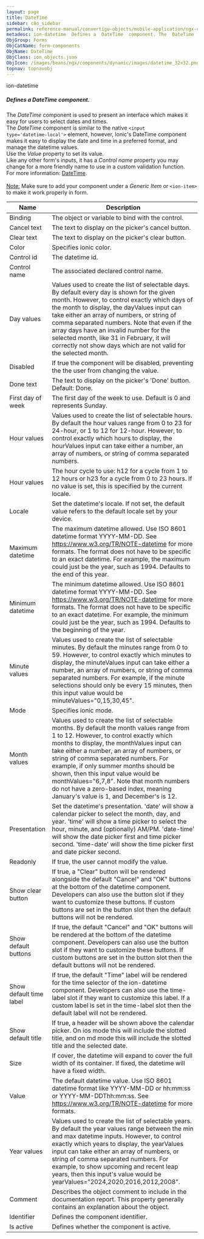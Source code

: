 ```yaml
---
layout: page
title: DateTime
sidebar: c8o_sidebar
permalink: reference-manual/convertigo-objects/mobile-application/ngx-components/form-components/datetime/
metadesc: ion-datetime  Defines a  DateTime  component. The  DateTime  component is used to present an interface which makes it easy for users to select dates a
ObjGroup: Forms
ObjCatName: form-components
ObjName: DateTime
ObjClass: ion_objects.json
ObjIcon: /images/beans/ngx/components/dynamic/images/datetime_32x32.png
topnav: topnavobj
---
```

ion-datetime<br/>

##### Defines a <i>DateTime</i> component.<br/>
The <i>DateTime</i> component is used to present an interface which makes it easy for users to select dates and times.<br/>
The <i>DateTime</i> component is similar to the native <code>&lt;input type='datetime-local'&gt;</code> element, however, Ionic&apos;s DateTime component makes it easy to display the date and time in a preferred format, and manage the datetime values.<br/>
Use the <i>Value</i> property to set its value.<br/>
Like any other form's inputs, it has a <i>Control name</i> property you may change for a more friendly name to use in a custom validation function.<br/>
For more information: <a href='https://ionicframework.com/docs/api/datetime'>DateTime</a>.<br/>
<br/>
<span class='orangetwinsoft'><u>Note:</u></span> Make sure to add your component under a <i>Generic Item</i> or <code>&lt;ion-item&gt;</code> to make it work properly in form.

Name | Description 
--- | ---
Binding | The object or variable to bind with the control.
Cancel text | The text to display on the picker's cancel button.
Clear text | The text to display on the picker's clear button.
Color | Specifies ionic color.
Control id | The datetime id.
Control name | The associated declared control name.
Day values | Values used to create the list of selectable days. By default every day is shown for the given month. However, to control exactly which days of the month to display, the dayValues input can take either an array of numbers, or string of comma separated numbers. Note that even if the array days have an invalid number for the selected month, like 31 in February, it will correctly not show days which are not valid for the selected month.
Disabled | If true the component will be disabled, preventing the the user from changing the value.
Done text | The text to display on the picker's 'Done' button. Default: Done.
First day of week | The first day of the week to use. Default is 0 and represents Sunday.
Hour values | Values used to create the list of selectable hours. By default the hour values range from 0 to 23 for 24-hour, or 1 to 12 for 12-hour. However, to control exactly which hours to display, the hourValues input can take either a number, an array of numbers, or string of comma separated numbers.
Hour values | The hour cycle to use: h12 for a cycle from 1 to 12 hours or h23 for a cycle from 0 to 23 hours. If no value is set, this is specified by the current locale.
Locale | Set the datetime's locale. If not set, the default value refers to the default locale set by your device.
Maximum datetime | The maximum datetime allowed. Use ISO 8601 datetime format YYYY-MM-DD. See https://www.w3.org/TR/NOTE-datetime for more formats. The format does not have to be specific to an exact datetime. For example, the maximum could just be the year, such as 1994. Defaults to the end of this year.
Minimum datetime | The minimum datetime allowed. Use ISO 8601 datetime format YYYY-MM-DD. See https://www.w3.org/TR/NOTE-datetime for more formats. The format does not have to be specific to an exact datetime. For example, the minimum could just be the year, such as 1994. Defaults to the beginning of the year.
Minute values | Values used to create the list of selectable minutes. By default the minutes range from 0 to 59. However, to control exactly which minutes to display, the minuteValues input can take either a number, an array of numbers, or string of comma separated numbers. For example, if the minute selections should only be every 15 minutes, then this input value would be minuteValues="0,15,30,45".
Mode | Specifies ionic mode.
Month values | Values used to create the list of selectable months. By default the month values range from 1 to 12. However, to control exactly which months to display, the monthValues input can take either a number, an array of numbers, or string of comma separated numbers. For example, if only summer months should be shown, then this input value would be monthValues="6,7,8". Note that month numbers do not have a zero-based index, meaning January's value is 1, and December's is 12.
Presentation | Set the datetime's presentation. 'date' will show a calendar picker to select the month, day, and year. 'time' will show a time picker to select the hour, minute, and (optionally) AM/PM. 'date-time' will show the date picker first and time picker second. 'time-date' will show the time picker first and date picker second.
Readonly | If true, the user cannot modify the value.
Show clear button | If true, a "Clear" button will be rendered alongside the default "Cancel" and "OK" buttons at the bottom of the datetime component. Developers can also use the button slot if they want to customize these buttons. If custom buttons are set in the button slot then the default buttons will not be rendered.
Show default buttons | If true, the default "Cancel" and "OK" buttons will be rendered at the bottom of the datetime component. Developers can also use the button slot if they want to customize these buttons. If custom buttons are set in the button slot then the default buttons will not be rendered.
Show default time label | If true, the default "Time" label will be rendered for the time selector of the ion-datetime component. Developers can also use the time-label slot if they want to customize this label. If a custom label is set in the time-label slot then the default label will not be rendered.
Show default title | If true, a header will be shown above the calendar picker. On ios mode this will include the slotted title, and on md mode this will include the slotted title and the selected date.
Size | If cover, the datetime will expand to cover the full width of its container. If fixed, the datetime will have a fixed width.
Value | The default datetime value. Use ISO 8601 datetime format like YYYY-MM-DD or hh:mm:ss or YYYY-MM-DDThh:mm:ss. See https://www.w3.org/TR/NOTE-datetime for more formats.
Year values | Values used to create the list of selectable years. By default the year values range between the min and max datetime inputs. However, to control exactly which years to display, the yearValues input can take either an array of numbers, or string of comma separated numbers. For example, to show upcoming and recent leap years, then this input's value would be yearValues="2024,2020,2016,2012,2008".
Comment | Describes the object comment to include in the documentation report.  This property generally contains an explanation about the object. 
Identifier | Defines the component identifier.  
Is active | Defines whether the component is active. 

